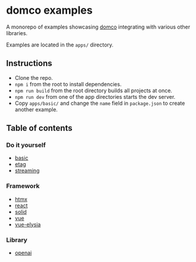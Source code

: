 # domco examples

A monorepo of examples showcasing [domco](https://domco.robino.dev) integrating with various other libraries.

Examples are located in the `apps/` directory.

## Instructions

- Clone the repo.
- `npm i` from the root to install dependencies.
- `npm run build` from the root directory builds all projects at once.
- `npm run dev` from one of the app directories starts the dev server.
- Copy `apps/basic/` and change the `name` field in `package.json` to create another example.

## Table of contents

### Do it yourself

- [basic](https://github.com/rossrobino/domco-examples/tree/main/apps/basic)
- [etag](https://github.com/rossrobino/domco-examples/tree/main/apps/etag)
- [streaming](https://github.com/rossrobino/domco-examples/tree/main/apps/streaming)

### Framework

- [htmx](https://github.com/rossrobino/domco-examples/tree/main/apps/htmx)
- [react](https://github.com/rossrobino/domco-examples/tree/main/apps/react)
- [solid](https://github.com/rossrobino/domco-examples/tree/main/apps/solid)
- [vue](https://github.com/rossrobino/domco-examples/tree/main/apps/vue)
- [vue-elysia](https://github.com/rossrobino/domco-examples/tree/main/apps/vue-elysia)

### Library

- [openai](https://github.com/rossrobino/domco-examples/tree/main/apps/openai)
